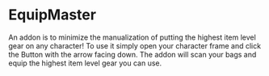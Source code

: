 # EquipMaster
An addon is to minimize the manualization of putting the highest item level gear on any character! To use it simply open your character frame and click the Button with the arrow facing down. The addon will scan your bags and equip the highest item level gear you can use.

